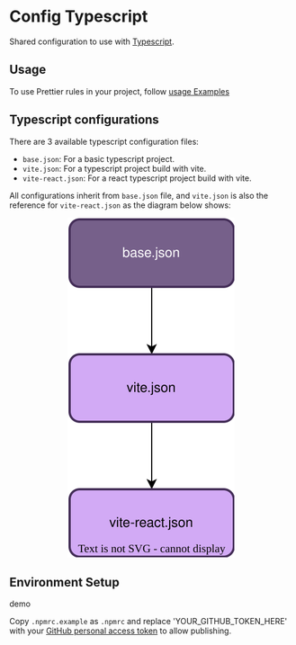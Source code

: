 # Config Typescript

Shared configuration to use with [Typescript](https://www.typescriptlang.org/).

## Usage

To use Prettier rules in your project, follow [usage Examples](./doc/README.md)

## Typescript configurations

There are 3 available typescript configuration files:

- `base.json`: For a basic typescript project.
- `vite.json`: For a typescript project build with vite.
- `vite-react.json`: For a react typescript project build with vite.

All configurations inherit from `base.json` file, and `vite.json` is also the reference for `vite-react.json` as the diagram below shows:

<p align="center">
  <img src="./docs/ts-config.drawio.svg" alt='ts-config diagram' />
</p>

## Environment Setup

demo

Copy `.npmrc.example` as `.npmrc` and replace 'YOUR_GITHUB_TOKEN_HERE' with your [GitHub personal access token](https://github.com/settings/tokens) to allow publishing.
